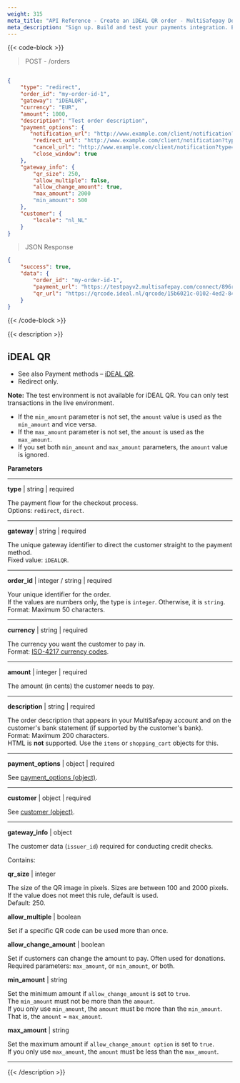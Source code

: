```yaml
---
weight: 315
meta_title: "API Reference - Create an iDEAL QR order - MultiSafepay Docs"
meta_description: "Sign up. Build and test your payments integration. Explore our products and services. Use our API Reference, SDKs, and wrappers. Get support."
---
```

{{< code-block >}}
> POST - /orders

```json

{
    "type": "redirect",
    "order_id": "my-order-id-1",
    "gateway": "iDEALQR",
    "currency": "EUR",
    "amount": 1000,
    "description": "Test order description",
    "payment_options": {
       "notification_url": "http://www.example.com/client/notification?type=notification",
        "redirect_url": "http://www.example.com/client/notification?type=redirect",
        "cancel_url": "http://www.example.com/client/notification?type=cancel", 
        "close_window": true
    },
    "gateway_info": {
        "qr_size": 250,
        "allow_multiple": false,
        "allow_change_amount": true,
        "max_amount": 2000
        "min_amount": 500
    },
    "customer": {
        "locale": "nl_NL"
    }
}
```
> JSON Response

```json
{
    "success": true,
    "data": {
        "order_id": "my-order-id-1",
        "payment_url": "https://testpayv2.multisafepay.com/connect/896rZ0IGzhJoP2XQdqzMtHYnIG32W68yAGX/?lang=nl_NL",
        "qr_url": "https://qrcode.ideal.nl/qrcode/15b6021c-0102-4ed2-84b3-4a99272179f7.png"
    }
}
```
{{< /code-block >}}

{{< description >}}
## iDEAL QR

- See also Payment methods – [iDEAL QR](/payments/methods/banks/idealqr).  
- Redirect only.

**Note:** The test environment is not available for iDEAL QR. You can only test transactions in the live environment. 

- If the `min_amount` parameter is not set, the `amount` value is used as the `min_amount` and vice versa.  
- If the `max_amount` parameter is not set, the `amount` is used as the `max_amount`.  
- If you set both `min_amount` and `max_amount` parameters, the `amount` value is ignored.

**Parameters**

----------------
__type__ | string | required

The payment flow for the checkout process.  
Options: `redirect`, `direct`.  

----------------
__gateway__ | string | required

The unique gateway identifier to direct the customer straight to the payment method.  
Fixed value: `iDEALQR`.

----------------
__order_id__ | integer / string | required

Your unique identifier for the order.  
If the values are numbers only, the type is `integer`. Otherwise, it is `string`.  
Format: Maximum 50 characters.

----------------
__currency__ | string | required

The currency you want the customer to pay in.   
Format: [ISO-4217 currency codes](https://www.iso.org/iso-4217-currency-codes.html).  

----------------
__amount__ | integer | required

The amount (in cents) the customer needs to pay.

----------------
__description__ | string | required

The order description that appears in your MultiSafepay account and on the customer's bank statement (if supported by the customer's bank).   
Format: Maximum 200 characters.   
HTML is **not** supported. Use the `items` or `shopping_cart` objects for this.

----------------
__payment_options__ | object | required

See [payment_options (object)](/api/#payment-options-object).

----------------
__customer__ | object | required

See [customer (object)](/api/#customer-object).

----------------
__gateway_info__ | object

The customer data (`issuer_id`) required for conducting credit checks.

Contains:

__qr_size__ | integer

The size of the QR image in pixels. Sizes are between 100 and 2000 pixels. If the value does not meet this rule, default is used.  
Default: 250.  

__allow_multiple__ | boolean

Set if a specific QR code can be used more than once.

__allow_change_amount__ | boolean

Set if customers can change the amount to pay. Often used for donations.  
Required parameters: `max_amount`, or `min_amount`, or both. 

__min_amount__ | string

Set the minimum amount if `allow_change_amount` is set to `true`.  
The `min_amount` must not be more than the `amount`.  
If you only use `min_amount`, the `amount` must be more than the `min_amount`. That is, the `amount` = `max_amount`. 
    
__max_amount__ | string

Set the maximum amount if `allow_change_amount option` is set to `true`.  
If you only use `max_amount`, the `amount` must be less than the `max_amount`.

---------------- 


{{< /description >}}
